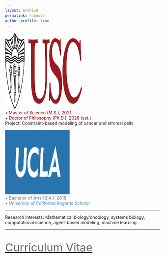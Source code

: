 ```yaml
---
layout: archive
permalink: /about/
author_profile: true
---
```

<p>
<img src="/images/uscMono.png" alt="usc_logo" width="250" height="250">
<br>
<font color="darkred">  • Master of Science (M.S.), 2021 </font>  <br>
<font color="darkred"> • Doctor of Philosophy (Ph.D.), 2026 (est.) </font> <br>
Project: Constraint-based modeling of cancer and stromal cells
</p>
<p>
<img src="/images/ucla_box.png" alt="ucla_logo" width="210" height="210">
<br>
<font color="steelblue"> • Bachelor of Arts (B.A.), 2018 <br> </font>
<font color="steelblue"> • <i> University of California Regents Scholar </i> </font> <br>

<hr>
Research interests: Mathematical biology/oncology, systems biology, computational science, agent-based modeling, machine learning
<hr>


<p style="font-size:36px">
<tr><td><a href="/images/Niki_Tavakoli_CV.pdf"><font color="DimGray"> Curriculum Vitae </font></a></td></tr>
</p>
